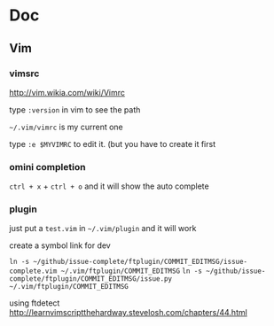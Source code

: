 # Doc

## Vim

### vimsrc 

http://vim.wikia.com/wiki/Vimrc

type `:version` in vim to see the path

`~/.vim/vimrc` is my current one

type `:e $MYVIMRC` to edit it. (but you have to create it first

### omini completion

`ctrl + x` + `ctrl + o` and it will show the auto complete

### plugin

just put a `test.vim` in `~/.vim/plugin` and it will work

create a symbol link for dev

`ln -s ~/github/issue-complete/ftplugin/COMMIT_EDITMSG/issue-complete.vim ~/.vim/ftplugin/COMMIT_EDITMSG`
`ln -s ~/github/issue-complete/ftplugin/COMMIT_EDITMSG/issue.py ~/.vim/ftplugin/COMMIT_EDITMSG`

using ftdetect http://learnvimscriptthehardway.stevelosh.com/chapters/44.html
